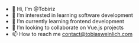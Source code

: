 - 👋 Hi, I’m @Tobiriz
- 👀 I’m interested in learning software development
- 🌱 I’m currently learning frontend development
- 💞️ I’m looking to collaborate on Vue.js projects
- 📫 How to reach me contact@tobiasweinlich.com

<!---
Tobiriz/Tobiriz is a ✨ special ✨ repository because its `README.md` (this file) appears on your GitHub profile.
You can click the Preview link to take a look at your changes.
--->
